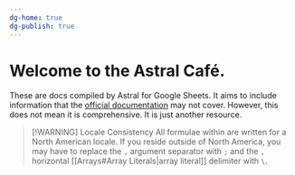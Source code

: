 ```yaml
---
dg-home: true
dg-publish: true
---
```

# Welcome to the Astral Café.

These are docs compiled by Astral for Google Sheets. It aims to include information that the [official documentation](https://support.google.com/docs/table/25273) may not cover. However, this does not mean it is comprehensive. It is just another resource.

> [!WARNING] Locale Consistency
> All formulae within are written for a North American locale. If you reside outside of North America, you may have to replace the `,` argument separator with `;` and the `,` horizontal [[Arrays#Array Literals|array literal]] delimiter with `\`.
